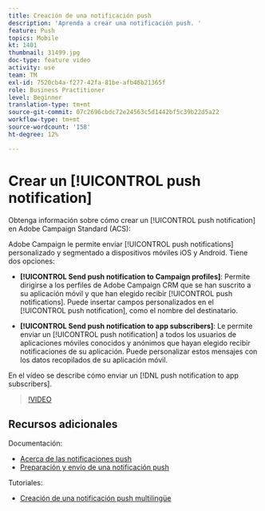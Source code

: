 ```yaml
---
title: Creación de una notificación push
description: 'Aprenda a crear una notificación push. '
feature: Push
topics: Mobile
kt: 1401
thumbnail: 31499.jpg
doc-type: feature video
activity: use
team: TM
exl-id: 7520cb4a-f277-42fa-81be-afb46b21365f
role: Business Practitioner
level: Beginner
translation-type: tm+mt
source-git-commit: 07c2696cbdc72e24563c5d1442bf5c39b22d5a22
workflow-type: tm+mt
source-wordcount: '158'
ht-degree: 12%

---
```


# Crear un [!UICONTROL push notification]

Obtenga información sobre cómo crear un [!UICONTROL push notification] en Adobe Campaign Standard (ACS):

Adobe Campaign le permite enviar [!UICONTROL push notifications] personalizado y segmentado a dispositivos móviles iOS y Android. Tiene dos opciones:

* **[!UICONTROL Send push notification to Campaign profiles]**: Permite dirigirse a los perfiles de Adobe Campaign CRM que se han suscrito a su aplicación móvil y que han elegido recibir  [!UICONTROL push notifications]. Puede insertar campos personalizados en el [!UICONTROL push notification], como el nombre del destinatario.

* **[!UICONTROL Send push notification to app subscribers]**: Le permite enviar un  [!UICONTROL push notification] a todos los usuarios de aplicaciones móviles conocidos y anónimos que hayan elegido recibir notificaciones de su aplicación. Puede personalizar estos mensajes con los datos recopilados de su aplicación móvil.

En el vídeo se describe cómo enviar un [!DNL push notification to app subscribers].

>[!VIDEO](https://video.tv.adobe.com/v/31499?quality=12)

## Recursos adicionales

Documentación:

* [Acerca de las notificaciones push](https://docs.adobe.com/content/help/en/campaign-standard/using/communication-channels/push-notifications/about-push-notifications.html)
* [Preparación y envío de una notificación push](https://docs.adobe.com/content/help/en/campaign-standard/using/communication-channels/push-notifications/preparing-and-sending-a-push-notification.html)

Tutoriales:

* [Creación de una notificación push multilingüe](/help/communication-channels/mobile/push-notifications/creating-multilingual-push-notifications.md)
